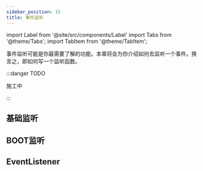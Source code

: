 ```yaml
---
sidebar_position: 15
title: 事件监听
---
```


import Label from '@site/src/components/Label'
import Tabs from '@theme/Tabs';
import TabItem from '@theme/TabItem';


事件监听可能是你最需要了解的功能。本章将会为你介绍如何去监听一个事件。换言之，即如何写一个监听函数。


:::danger TODO

施工中

:::


## 基础监听




## BOOT监听



## EventListener
